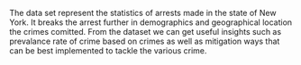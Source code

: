 The data set represent the statistics of arrests made in the state of New York. It breaks the arrest further in demographics and geographical location the crimes comitted.
From the dataset we can get useful insights such as prevalance rate of crime based on crimes as well as mitigation ways that can be best implemented to tackle the various crime.
